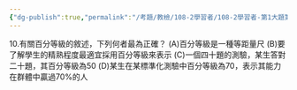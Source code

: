 ```yaml
---
{"dg-publish":true,"permalink":"/考題/教檢/108-2學習者/108-2學習者-第1大題第10題/","tags":["考題","題目","未完"]}
---
```


10.有關百分等級的敘述，下列何者最為正確？ 
(A)百分等級是一種等距量尺 
(B)要了解學生的精熟程度最適宜採用百分等級來表示 
(C)一個四十題的測驗，某生答對二十題，其百分等級為50 
(D)某生在某標準化測驗中百分等級為70，表示其能力在群體中贏過70%的人 

